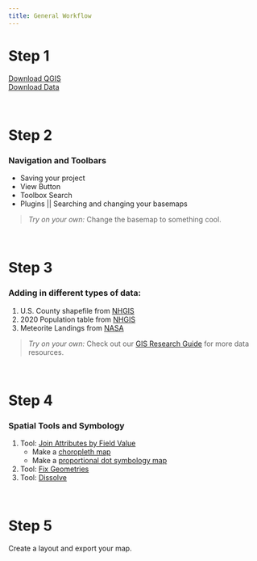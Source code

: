 ```yaml
---
title: General Workflow
---
```


# **Step 1** <br>
[Download QGIS](https://qgis.org/en/site/forusers/download.html) <br>
[Download Data](https://nuwildcat.sharepoint.com/:u:/s/lib/rls/EW1xJ1IU0pxMkI3Pfdu50mIB_zIfueVqFwS8SBkzu2elUg?e=r6gt3I) <br>

<br>

# **Step 2** <br>
### Navigation and Toolbars <br>
* Saving your project <br>
* View Button <br>
* Toolbox Search <br>
* Plugins || Searching and changing your basemaps <br>

> *Try on your own:* Change the basemap to something cool.

<br>

# **Step 3** <br>
### Adding in different types of data:
1. U.S. County shapefile from [NHGIS](https://www.nhgis.org/)
2. 2020 Population table from [NHGIS](https://www.nhgis.org/)
3. Meteorite Landings from [NASA](https://data.nasa.gov/Space-Science/Meteorite-Landings/gh4g-9sfh) <br>
  
> *Try on your own:* Check out our [GIS Research Guide](https://libguides.northwestern.edu/gis) for more data resources.

<br> 

# **Step 4** <br>
### Spatial Tools and Symbology <br>
1. Tool: [Join Attributes by Field Value](https://www.qgistutorials.com/en/docs/3/performing_table_joins.html) <br>
      * Make a [choropleth map](https://sos.noaa.gov/support/sos/how-to/qgis-tutorial/making-choropleth-map/) <br>
      * Make a [proportional dot symbology map](https://www.youtube.com/watch?v=lmw1AZPyXiY) <br>
2. Tool: [Fix Geometries](https://www.qgistutorials.com/en/docs/3/handling_invalid_geometries.html) <br>
3. Tool: [Dissolve](https://www.youtube.com/watch?v=1ZnW9CV8bUM)

<br> 

# **Step 5** <br>
Create a layout and export your map.
